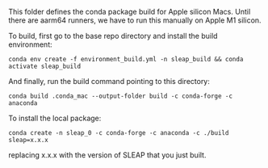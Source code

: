 This folder defines the conda package build for Apple silicon Macs. Until there are aarm64 runners, we have to run this manually on Apple M1 silicon.

To build, first go to the base repo directory and install the build environment:

```
conda env create -f environment_build.yml -n sleap_build && conda activate sleap_build
```

And finally, run the build command pointing to this directory:

```
conda build .conda_mac --output-folder build -c conda-forge -c anaconda
```

To install the local package:

```
conda create -n sleap_0 -c conda-forge -c anaconda -c ./build sleap=x.x.x
```

replacing x.x.x with the version of SLEAP that you just built.
